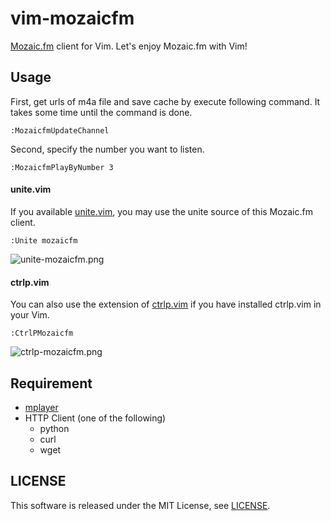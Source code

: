 vim-mozaicfm
============

[Mozaic.fm](http://mozaic.fm/) client for Vim. Let's enjoy Mozaic.fm with Vim!


## Usage

First, get urls of m4a file and save cache by execute following command.
It takes some time until the command is done.

```vim
:MozaicfmUpdateChannel
```

Second, specify the number you want to listen.

```vim
:MozaicfmPlayByNumber 3
```

#### unite.vim

If you available [unite.vim](https://github.com/Shougo/unite.vim), you may use
the unite source of this Mozaic.fm client.

```vim
:Unite mozaicfm
```

![unite-mozaicfm.png](https://raw.githubusercontent.com/wiki/koturn/vim-mozaicfm/image/unite-mozaicfm.png)

#### ctrlp.vim

You can also use the extension of [ctrlp.vim](https://github.com/ctrlpvim/ctrlp.vim)
if you have installed ctrlp.vim in your Vim.

```vim
:CtrlPMozaicfm
```

![ctrlp-mozaicfm.png](https://raw.githubusercontent.com/wiki/koturn/vim-mozaicfm/image/ctrlp-mozaicfm.png)


## Requirement

- [mplayer](http://www.mplayerhq.hu/design7/news.html)
- HTTP Client (one of the following)
  - python
  - curl
  - wget


## LICENSE

This software is released under the MIT License, see [LICENSE](LICENSE).
